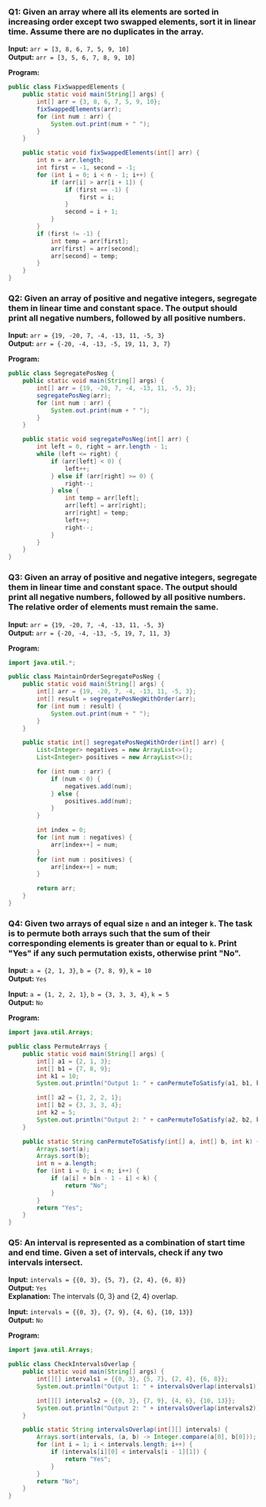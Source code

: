### Q1: Given an array where all its elements are sorted in increasing order except two swapped elements, sort it in linear time. Assume there are no duplicates in the array.
**Input:** `arr = [3, 8, 6, 7, 5, 9, 10]`  
**Output:** `arr = [3, 5, 6, 7, 8, 9, 10]`

**Program:**
```java
public class FixSwappedElements {
    public static void main(String[] args) {
        int[] arr = {3, 8, 6, 7, 5, 9, 10};
        fixSwappedElements(arr);
        for (int num : arr) {
            System.out.print(num + " ");
        }
    }

    public static void fixSwappedElements(int[] arr) {
        int n = arr.length;
        int first = -1, second = -1;
        for (int i = 0; i < n - 1; i++) {
            if (arr[i] > arr[i + 1]) {
                if (first == -1) {
                    first = i;
                }
                second = i + 1;
            }
        }
        if (first != -1) {
            int temp = arr[first];
            arr[first] = arr[second];
            arr[second] = temp;
        }
    }
}
```

### Q2: Given an array of positive and negative integers, segregate them in linear time and constant space. The output should print all negative numbers, followed by all positive numbers.
**Input:** `arr = {19, -20, 7, -4, -13, 11, -5, 3}`  
**Output:** `arr = {-20, -4, -13, -5, 19, 11, 3, 7}`

**Program:**
```java
public class SegregatePosNeg {
    public static void main(String[] args) {
        int[] arr = {19, -20, 7, -4, -13, 11, -5, 3};
        segregatePosNeg(arr);
        for (int num : arr) {
            System.out.print(num + " ");
        }
    }

    public static void segregatePosNeg(int[] arr) {
        int left = 0, right = arr.length - 1;
        while (left <= right) {
            if (arr[left] < 0) {
                left++;
            } else if (arr[right] >= 0) {
                right--;
            } else {
                int temp = arr[left];
                arr[left] = arr[right];
                arr[right] = temp;
                left++;
                right--;
            }
        }
    }
}
```

### Q3: Given an array of positive and negative integers, segregate them in linear time and constant space. The output should print all negative numbers, followed by all positive numbers. The relative order of elements must remain the same.
**Input:** `arr = {19, -20, 7, -4, -13, 11, -5, 3}`  
**Output:** `arr = {-20, -4, -13, -5, 19, 7, 11, 3}`

**Program:**
```java
import java.util.*;

public class MaintainOrderSegregatePosNeg {
    public static void main(String[] args) {
        int[] arr = {19, -20, 7, -4, -13, 11, -5, 3};
        int[] result = segregatePosNegWithOrder(arr);
        for (int num : result) {
            System.out.print(num + " ");
        }
    }

    public static int[] segregatePosNegWithOrder(int[] arr) {
        List<Integer> negatives = new ArrayList<>();
        List<Integer> positives = new ArrayList<>();

        for (int num : arr) {
            if (num < 0) {
                negatives.add(num);
            } else {
                positives.add(num);
            }
        }

        int index = 0;
        for (int num : negatives) {
            arr[index++] = num;
        }
        for (int num : positives) {
            arr[index++] = num;
        }

        return arr;
    }
}
```

### Q4: Given two arrays of equal size `n` and an integer `k`. The task is to permute both arrays such that the sum of their corresponding elements is greater than or equal to `k`. Print "Yes" if any such permutation exists, otherwise print "No".
**Input:** `a = {2, 1, 3}`, `b = {7, 8, 9}`, `k = 10`  
**Output:** `Yes`

**Input:** `a = {1, 2, 2, 1}`, `b = {3, 3, 3, 4}`, `k = 5`  
**Output:** `No`

**Program:**
```java
import java.util.Arrays;

public class PermuteArrays {
    public static void main(String[] args) {
        int[] a1 = {2, 1, 3};
        int[] b1 = {7, 8, 9};
        int k1 = 10;
        System.out.println("Output 1: " + canPermuteToSatisfy(a1, b1, k1)); // Output 1: Yes

        int[] a2 = {1, 2, 2, 1};
        int[] b2 = {3, 3, 3, 4};
        int k2 = 5;
        System.out.println("Output 2: " + canPermuteToSatisfy(a2, b2, k2)); // Output 2: No
    }

    public static String canPermuteToSatisfy(int[] a, int[] b, int k) {
        Arrays.sort(a);
        Arrays.sort(b);
        int n = a.length;
        for (int i = 0; i < n; i++) {
            if (a[i] + b[n - 1 - i] < k) {
                return "No";
            }
        }
        return "Yes";
    }
}
```

### Q5: An interval is represented as a combination of start time and end time. Given a set of intervals, check if any two intervals intersect.
**Input:** `intervals = {{0, 3}, {5, 7}, {2, 4}, {6, 8}}`  
**Output:** `Yes`  
**Explanation:** The intervals {0, 3} and {2, 4} overlap.

**Input:** `intervals = {{0, 3}, {7, 9}, {4, 6}, {10, 13}}`  
**Output:** `No`

**Program:**
```java
import java.util.Arrays;

public class CheckIntervalsOverlap {
    public static void main(String[] args) {
        int[][] intervals1 = {{0, 3}, {5, 7}, {2, 4}, {6, 8}};
        System.out.println("Output 1: " + intervalsOverlap(intervals1)); // Output 1: Yes

        int[][] intervals2 = {{0, 3}, {7, 9}, {4, 6}, {10, 13}};
        System.out.println("Output 2: " + intervalsOverlap(intervals2)); // Output 2: No
    }

    public static String intervalsOverlap(int[][] intervals) {
        Arrays.sort(intervals, (a, b) -> Integer.compare(a[0], b[0]));
        for (int i = 1; i < intervals.length; i++) {
            if (intervals[i][0] < intervals[i - 1][1]) {
                return "Yes";
            }
        }
        return "No";
    }
}
```